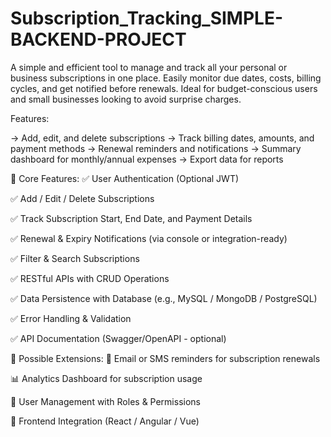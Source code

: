 # Subscription_Tracking_SIMPLE-BACKEND-PROJECT
 A simple and efficient tool to manage and track all your personal or business subscriptions in one place. Easily monitor due dates, costs, billing cycles, and get notified before renewals. Ideal for budget-conscious users and small businesses looking to avoid surprise charges.

Features:

-> Add, edit, and delete subscriptions
-> Track billing dates, amounts, and payment methods
-> Renewal reminders and notifications
-> Summary dashboard for monthly/annual expenses
-> Export data for reports


🔧 Core Features:
✅ User Authentication (Optional JWT)

✅ Add / Edit / Delete Subscriptions

✅ Track Subscription Start, End Date, and Payment Details

✅ Renewal & Expiry Notifications (via console or integration-ready)

✅ Filter & Search Subscriptions

✅ RESTful APIs with CRUD Operations

✅ Data Persistence with Database (e.g., MySQL / MongoDB / PostgreSQL)

✅ Error Handling & Validation

✅ API Documentation (Swagger/OpenAPI - optional)




🚀 Possible Extensions:
📧 Email or SMS reminders for subscription renewals

📊 Analytics Dashboard for subscription usage

📝 User Management with Roles & Permissions

📱 Frontend Integration (React / Angular / Vue)